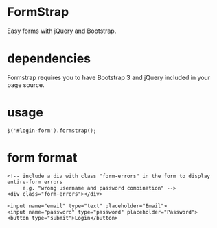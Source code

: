 FormStrap
=========

Easy forms with jQuery and Bootstrap.

dependencies
============
Formstrap requires you to have Bootstrap 3 and jQuery included in your page source.

usage
=====

`$('#login-form').formstrap();`

form format
===========

  <!-- optionally include "data-redirect-url" attribute to redirect user to new page on
       successful form submission -->
  <form id="login-form" action="/login" method="POST" data-redirect-url="/">

    <!-- include a div with class "form-errors" in the form to display entire-form errors
         e.g. "wrong username and password combination" -->
    <div class="form-errors"></div>

    <input name="email" type="text" placeholder="Email">
    <input name="password" type="password" placeholder="Password">
    <button type="submit">Login</button>

  </form>
